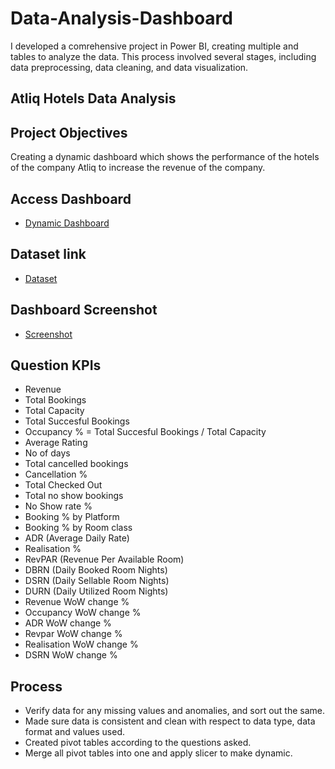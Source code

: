 # Data-Analysis-Dashboard
I developed a comrehensive project in Power BI, creating multiple and tables to analyze the data. This process involved several stages, including data preprocessing, data
cleaning, and data visualization.

## Atliq Hotels Data Analysis
## Project Objectives
Creating a dynamic dashboard which shows the performance of the hotels of the company Atliq to increase the revenue of the company.

## Access Dashboard
- <a href="https://app.powerbi.com/groups/me/reports/6b3e0ce1-b4e2-4986-8014-42ddd2f19ac1/a702810e4f150c7468d0?experience=power-bi"> Dynamic Dashboard </a>

## Dataset link
- <a href="https://drive.google.com/drive/folders/1hCkJA95kcpKV9XBn6ElczNzlvC--Us80?usp=sharing"> Dataset </a>
## Dashboard Screenshot
- <a href="https://github.com/vijayadityacoder/Data-Analysis-Dashboard/blob/main/Atliq%20hotels/Screenshot%202025-03-06%20131152.png"> Screenshot </a>

## Question KPIs
- Revenue
- Total Bookings
- Total Capacity
- Total Succesful Bookings
- Occupancy % = Total Succesful Bookings / Total Capacity
- Average Rating
- No of days
- Total cancelled bookings
- Cancellation %
- Total Checked Out
- Total no show bookings
- No Show rate %
- Booking % by Platform
- Booking % by Room class
- ADR (Average Daily Rate)
- Realisation %
- RevPAR (Revenue Per Available Room)
- DBRN (Daily Booked Room Nights)
- DSRN (Daily Sellable Room Nights)
- DURN (Daily Utilized Room Nights)
- Revenue WoW change %
- Occupancy WoW change %
- ADR WoW change %
- Revpar WoW change %
- Realisation WoW change %
- DSRN WoW change %

## Process
- Verify data for any missing values and anomalies, and sort out the same.
- Made sure data is consistent and clean with respect to data type, data format and values used.
- Created pivot tables according to the questions asked.
- Merge all pivot tables into one and apply slicer to make dynamic.
